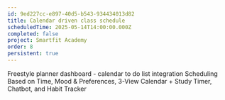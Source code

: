 ```yaml
---
id: 9ed227cc-e897-40d5-b543-934434013d82
title: Calendar driven class schedule
scheduledTime: 2025-05-14T14:00:00.000Z
completed: false
project: Smartfit Academy
order: 8
persistent: true
---
```


Freestyle planner dashboard - calendar to do list integration
Scheduling Based on Time, Mood & Preferences,
3-View Calendar + Study Timer, Chatbot, and Habit Tracker